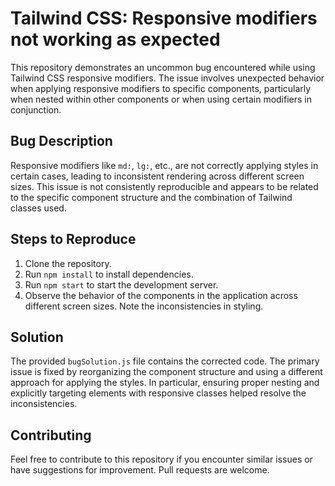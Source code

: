 # Tailwind CSS: Responsive modifiers not working as expected

This repository demonstrates an uncommon bug encountered while using Tailwind CSS responsive modifiers.  The issue involves unexpected behavior when applying responsive modifiers to specific components, particularly when nested within other components or when using certain modifiers in conjunction.

## Bug Description
Responsive modifiers like `md:`, `lg:`, etc., are not correctly applying styles in certain cases, leading to inconsistent rendering across different screen sizes. This issue is not consistently reproducible and appears to be related to the specific component structure and the combination of Tailwind classes used.

## Steps to Reproduce
1. Clone the repository.
2. Run `npm install` to install dependencies.
3. Run `npm start` to start the development server. 
4. Observe the behavior of the components in the application across different screen sizes. Note the inconsistencies in styling.

## Solution
The provided `bugSolution.js` file contains the corrected code. The primary issue is fixed by reorganizing the component structure and using a different approach for applying the styles. In particular, ensuring proper nesting and explicitly targeting elements with responsive classes helped resolve the inconsistencies.

## Contributing
Feel free to contribute to this repository if you encounter similar issues or have suggestions for improvement.  Pull requests are welcome.